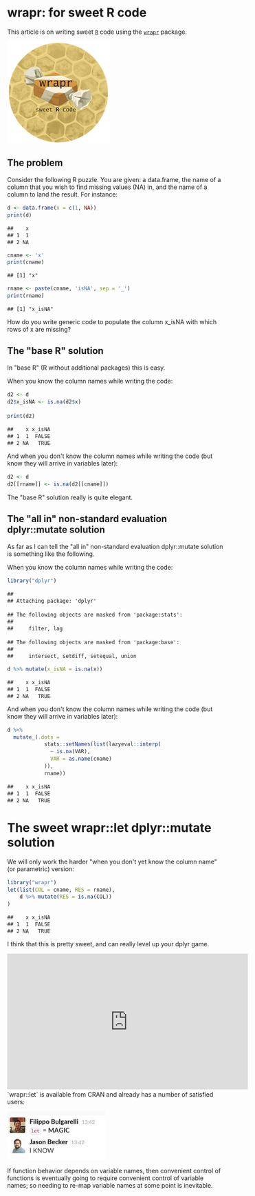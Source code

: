wrapr: for sweet R code
=======================

This article is on writing sweet [`R`](https://cran.r-project.org) code using the [`wrapr`](https://CRAN.R-project.org/package=wrapr) package.

![](wraprs.png)

The problem
-----------

Consider the following R puzzle. You are given: a data.frame, the name of a column that you wish to find missing values (NA) in, and the name of a column to land the result. For instance:

``` r
d <- data.frame(x = c(1, NA))
print(d)
```

    ##    x
    ## 1  1
    ## 2 NA

``` r
cname <- 'x'
print(cname)
```

    ## [1] "x"

``` r
rname <- paste(cname, 'isNA', sep = '_')
print(rname)
```

    ## [1] "x_isNA"

How do you write generic code to populate the column x\_isNA with which rows of x are missing?

The "base R" solution
---------------------

In "base R" (R without additional packages) this is easy.

When you know the column names while writing the code:

``` r
d2 <- d
d2$x_isNA <- is.na(d2$x)

print(d2)
```

    ##    x x_isNA
    ## 1  1  FALSE
    ## 2 NA   TRUE

And when you don't know the column names while writing the code (but know they will arrive in variables later):

``` r
d2 <- d
d2[[rname]] <- is.na(d2[[cname]])
```

The "base R" solution really is quite elegant.

The "all in" non-standard evaluation dplyr::mutate solution
-----------------------------------------------------------

As far as I can tell the "all in" non-standard evaluation dplyr::mutate solution is something like the following.

When you know the column names while writing the code:

``` r
library("dplyr")
```

    ## 
    ## Attaching package: 'dplyr'

    ## The following objects are masked from 'package:stats':
    ## 
    ##     filter, lag

    ## The following objects are masked from 'package:base':
    ## 
    ##     intersect, setdiff, setequal, union

``` r
d %>% mutate(x_isNA = is.na(x))
```

    ##    x x_isNA
    ## 1  1  FALSE
    ## 2 NA   TRUE

And when you don't know the column names while writing the code (but know they will arrive in variables later):

``` r
d %>%
  mutate_(.dots =
            stats::setNames(list(lazyeval::interp(
              ~ is.na(VAR),
              VAR = as.name(cname)
            )),
            rname))
```

    ##    x x_isNA
    ## 1  1  FALSE
    ## 2 NA   TRUE

The sweet wrapr::let dplyr::mutate solution
===========================================

We will only work the harder "when you don't yet know the column name" (or parametric) version:

``` r
library("wrapr")
let(list(COL = cname, RES = rname),
    d %>% mutate(RES = is.na(COL))
)
```

    ##    x x_isNA
    ## 1  1  FALSE
    ## 2 NA   TRUE

I think that this is pretty sweet, and can really level up your dplyr game.

<iframe width="560" height="315" src="https://www.youtube.com/embed/nG9fXbhoPJE" frameborder="0" allowfullscreen>
</iframe>
`wrapr::let` is available from CRAN and already has a number of satisfied users:

![](C1v_VNBXUAA8c7M.jpg-large.jpg)

If function behavior depends on variable names, then convenient control of functions is eventually going to require convenient control of variable names; so needing to re-map variable names at some point is inevitable.
